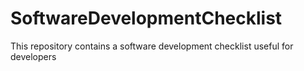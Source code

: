 # SoftwareDevelopmentChecklist
This repository contains a software development checklist useful for developers
